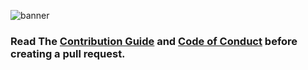![banner](https://raw.githubusercontent.com/imsudip/leetcode-journey/master/banner.png)

### Read The [Contribution Guide](https://github.com/imsudip/leetcode-journey/blob/master/CONTRIBUTING.md) and [Code of Conduct](https://github.com/imsudip/leetcode-journey/blob/master/CONTRIBUTING.md#code-of-conduct) before creating a pull request.
